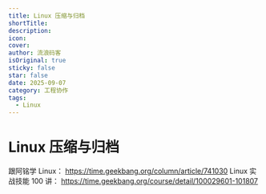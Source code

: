 ```yaml
---
title: Linux 压缩与归档
shortTitle:
description:
icon:
cover:
author: 流浪码客
isOriginal: true
sticky: false
star: false
date: 2025-09-07
category: 工程协作
tags:
  - Linux
---
```

# Linux 压缩与归档
跟阿铭学 Linux： https://time.geekbang.org/column/article/741030
Linux 实战技能 100 讲： https://time.geekbang.org/course/detail/100029601-101807
